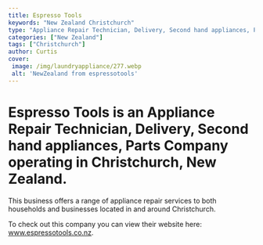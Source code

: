 ```yaml
---
title: Espresso Tools
keywords: "New Zealand Christchurch"
type: "Appliance Repair Technician, Delivery, Second hand appliances, Parts"
categories: ["New Zealand"]
tags: ["Christchurch"]
author: Curtis
cover:
 image: /img/laundryappliance/277.webp
 alt: 'NewZealand from espressotools'
---
```


# Espresso Tools is an Appliance Repair Technician, Delivery, Second hand appliances, Parts Company operating in Christchurch, New Zealand.

This business offers a range of appliance repair services to both households and businesses located in and around Christchurch.



To check out this company you can view their website here: www.espressotools.co.nz.
